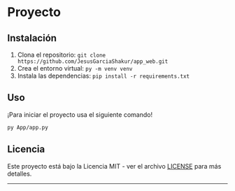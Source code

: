 # Proyecto

## Instalación
1. Clona el repositorio: `git clone https://github.com/JesusGarciaShakur/app_web.git`
2. Crea el entorno virtual: `py -m venv venv`
3. Instala las dependencias: `pip install -r requirements.txt`

## Uso
¡Para iniciar el proyecto usa el siguiente comando!

```bash
py App/app.py 
```

## Licencia
Este proyecto está bajo la Licencia MIT - ver el archivo [LICENSE](LICENSE) para más detalles.

---
